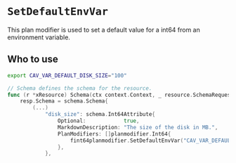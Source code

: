 # `SetDefaultEnvVar`

This plan modifier is used to set a default value for a int64 from an environment variable.

## Who to use

```sh
export CAV_VAR_DEFAULT_DISK_SIZE="100"
```

```go
// Schema defines the schema for the resource.
func (r *xResource) Schema(ctx context.Context, _ resource.SchemaRequest, resp *resource.SchemaResponse) {
    resp.Schema = schema.Schema{
        (...)
            "disk_size": schema.Int64Attribute{
                Optional:            true,
                MarkdownDescription: "The size of the disk in MB.",
                PlanModifiers: []planmodifier.Int64{
                    fint64planmodifier.SetDefaultEnvVar("CAV_VAR_DEFAULT_DISK_SIZE"),
                },
            },
```
